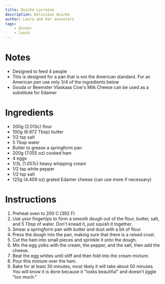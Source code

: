 ```yaml
---
title: Quiche Lorraine
description: Delicious Quiche
author: Laura and her ancestors
tags:
    - dinner
    - lunch
---
```


# Notes

* Designed to feed 4 people
* This is designed for a pan that is not the American standard. For an American pan use only 3/4 of the ingredients below
* Gouda or Beemster Vlaskaas Cow's Milk Cheese can be used as a substitute for Edamer

# Ingredients

* 200g (2.013c) flour
* 100g (6.972 Tbsp) butter
* 1/2 tsp salt
* 5 Tbsp water
* Butter to grease a springform pan
* 200g (7.055 oz) cooked ham
* 4 eggs
* 1/3L (1.057c) heavy whipping cream
* 1/2 tsp white pepper
* 1/2 tsp salt
* 125g (4.409 oz) grated Edamer cheese (can use more if necessary)

# Instructions

1. Preheat oven to 200 C (392 F)
1. Use your fingertips to form a smooth dough out of the flour, butter, salt, and 5 Tbsp of water. Don't knead it, just squish it together.
1. Smear a springform pan with butter and dust with a bit of flour.
1. Press the dough into the pan, making sure that there is a raised crust.
1. Cut the ham into small pieces and sprinkle it onto the dough.
1. Mix the egg yolks with the cream, the pepper, and the salt, then add the cheese.
1. Beat the egg whites until stiff and then fold into the cream mixture.
1. Pour this mixture over the ham.
1. Bake for at least 30 minutes, most likely it will take about 50 minutes. You will know it is done because it "looks beautiful" and doesn't jiggle "too much."